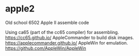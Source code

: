# apple2
Old school 6502 Apple II assemble code

Using ca65 (part of the cc65 compiler) for assembling. https://cc65.github.io/
AppleCommander to build disk images. https://applecommander.github.io/
AppleWin for emulation. https://github.com/AppleWin/AppleWin


